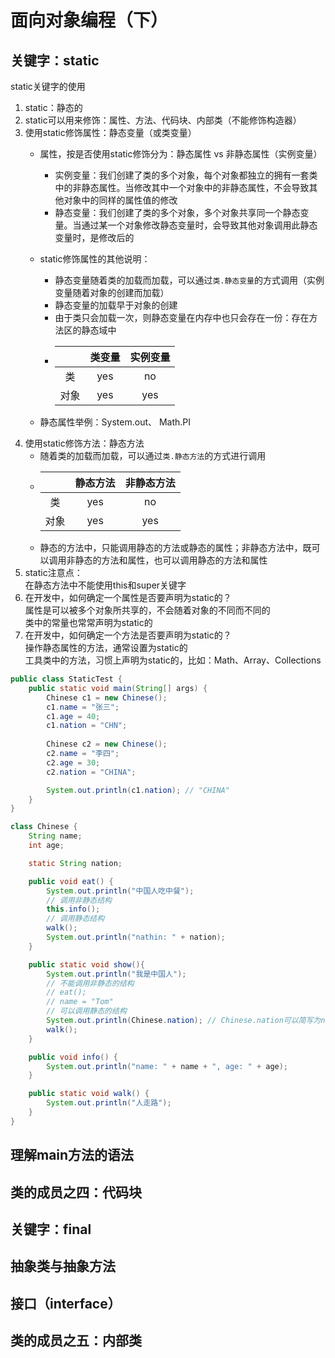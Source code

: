 # 面向对象编程（下）

## 关键字：static
static关键字的使用  
1. static：静态的
2. static可以用来修饰：属性、方法、代码块、内部类（不能修饰构造器）
3. 使用static修饰属性：静态变量（或类变量）  
    - 属性，按是否使用static修饰分为：静态属性 vs 非静态属性（实例变量）  
        - 实例变量：我们创建了类的多个对象，每个对象都独立的拥有一套类中的非静态属性。当修改其中一个对象中的非静态属性，不会导致其他对象中的同样的属性值的修改  
        - 静态变量：我们创建了类的多个对象，多个对象共享同一个静态变量。当通过某一个对象修改静态变量时，会导致其他对象调用此静态变量时，是修改后的  
    
    - static修饰属性的其他说明：
        - 静态变量随着类的加载而加载，可以通过`类.静态变量`的方式调用（实例变量随着对象的创建而加载）  
        - 静态变量的加载早于对象的创建  
        - 由于类只会加载一次，则静态变量在内存中也只会存在一份：存在方法区的静态域中  
        - 
            |        |  类变量  | 实例变量 |  
            | :----: | :----:  | :----: |
            | 类     |  yes    | no      |  
            | 对象    |  yes    | yes    |  
           
    - 静态属性举例：System.out、 Math.PI
4. 使用static修饰方法：静态方法  
    - 随着类的加载而加载，可以通过`类.静态方法`的方式进行调用 
    -  
        |        |  静态方法  | 非静态方法 |  
        | :----: | :----:  | :----: |
        | 类     |  yes    | no      |  
        | 对象    |  yes    | yes    |  
    - 静态的方法中，只能调用静态的方法或静态的属性；非静态方法中，既可以调用非静态的方法和属性，也可以调用静态的方法和属性
5. static注意点：  
在静态方法中不能使用this和super关键字 
6. 在开发中，如何确定一个属性是否要声明为static的？  
    属性是可以被多个对象所共享的，不会随着对象的不同而不同的  
    类中的常量也常常声明为static的      
7. 在开发中，如何确定一个方法是否要声明为static的？  
    操作静态属性的方法，通常设置为static的  
    工具类中的方法，习惯上声明为static的，比如：Math、Array、Collections

```java
public class StaticTest {
    public static void main(String[] args) {
        Chinese c1 = new Chinese();
        c1.name = "张三";
        c1.age = 40; 
        c1.nation = "CHN";
        
        Chinese c2 = new Chinese();
        c2.name = "李四";
        c2.age = 30;
        c2.nation = "CHINA";

        System.out.println(c1.nation); // "CHINA"
    }
}

class Chinese {
    String name;
    int age;

    static String nation;

    public void eat() {
        System.out.println("中国人吃中餐");
        // 调用非静态结构
        this.info();
        // 调用静态结构
        walk();
        System.out.println("nathin: " + nation);
    }

    public static void show(){
        System.out.println("我是中国人");
        // 不能调用非静态的结构
        // eat();
        // name = "Tom"
        // 可以调用静态的结构
        System.out.println(Chinese.nation); // Chinese.nation可以简写为nation
        walk();
    }

    public void info() {
        System.out.println("name: " + name + ", age: " + age);
    }

    public static void walk() {
        System.out.println("人走路");
    }
}
```

## 理解main方法的语法

## 类的成员之四：代码块

## 关键字：final

## 抽象类与抽象方法

## 接口（interface）

## 类的成员之五：内部类  